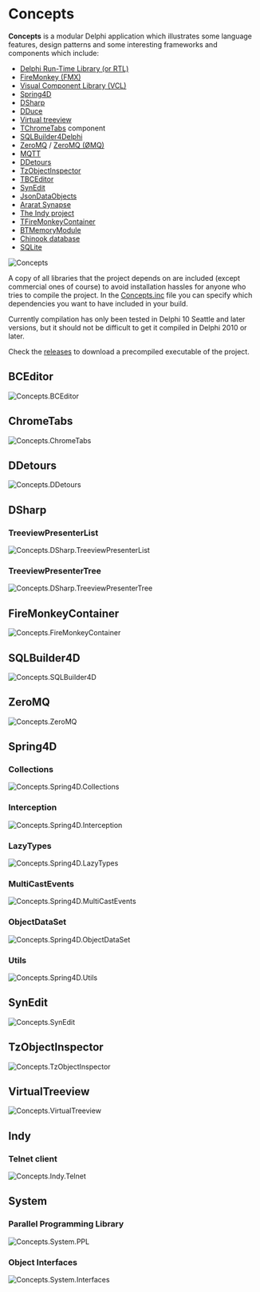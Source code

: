 # Concepts

**Concepts** is a modular Delphi application which illustrates some language features, design patterns and some interesting frameworks and components which include:

* [Delphi Run-Time Library (or RTL)](http://docwiki.embarcadero.com/RADStudio/Tokyo/en/Using_the_RTL_(Run-Time_Library))
* [FireMonkey (FMX)](http://docwiki.embarcadero.com/Libraries/Tokyo/en/FMX)
* [Visual Component Library (VCL)](http://docwiki.embarcadero.com/RADStudio/Tokyo/en/VCL_Overview)
* [Spring4D](http://bitbucket.org/sglienke/spring4d)
* [DSharp](http://bitbucket.org/sglienke/dsharp)
* [DDuce](http://github.com/beNative/dduce)
* [Virtual treeview](http://github.com/Virtual-TreeView/Virtual-TreeView)
* [TChromeTabs](http://github.com/norgepaul/TChromeTabs) component
* [SQLBuilder4Delphi](http://github.com/ezequieljuliano/SQLBuilder4Delphi) 
* [ZeroMQ](http://github.com/zedalaye/Delphi-ZeroMQ) / [ZeroMQ (ØMQ)](http://zeromq.org)
* [MQTT](http://github.com/wizinfantry/delphi-mqtt-client)
* [DDetours](http://github.com/MahdiSafsafi/delphi-detours-library)
* [TzObjectInspector](http://github.com/MahdiSafsafi/zcontrols)
* [TBCEditor](http://github.com/bonecode/TBCEditor)
* [SynEdit](https://github.com/SynEdit/SynEdit)
* [JsonDataObjects](http://github.com/ahausladen/JsonDataObjects)
* [Ararat Synapse](http://sourceforge.net/projects/synalist/)
* [The Indy project](http://www.indyproject.org/)
* [TFireMonkeyContainer](http://parnassus.co/open-source/tfiremonkeycontainer/)
* [BTMemoryModule](http://github.com/DSPlayer/memorymodule)
* [Chinook database](http://github.com/lerocha/chinook-database)
* [SQLite](https://www.sqlite.org/)

![Concepts](https://github.com/beNative/Concepts/blob/master/Wiki/Concepts_14-02-2017%2015-07-20.png)

A copy of all libraries that the project depends on are included (except commercial ones of course) to avoid installation hassles for anyone who tries to compile the project. 
In the [Concepts.inc](http://github.com/beNative/Concepts/blob/master/Concepts.inc) file you can specify which dependencies you want to have included in your build.

Currently compilation has only been tested in Delphi 10 Seattle and later versions, but it should not be difficult to get it compiled in  Delphi 2010 or later.

Check the [releases](http://github.com/beNative/Concepts/releases) to download a precompiled executable of the project.

## BCEditor
![Concepts.BCEditor](https://github.com/beNative/Concepts/blob/master/Images/Concepts.BCEditor.png)

## ChromeTabs
![Concepts.ChromeTabs](https://github.com/beNative/Concepts/blob/master/Images/Concepts.ChromeTabs.png)

## DDetours
![Concepts.DDetours](https://github.com/beNative/Concepts/blob/master/Images/Concepts.DDetours.png)

## DSharp
### TreeviewPresenterList
![Concepts.DSharp.TreeviewPresenterList](https://github.com/beNative/Concepts/blob/master/Images/Concepts.DSharp.TreeviewPresenterList.png)
### TreeviewPresenterTree
![Concepts.DSharp.TreeviewPresenterTree](https://github.com/beNative/Concepts/blob/master/Images/Concepts.DSharp.TreeviewPresenterTree.png)

## FireMonkeyContainer
![Concepts.FireMonkeyContainer](https://github.com/beNative/Concepts/blob/master/Images/Concepts.FireMonkeyContainer.png)

## SQLBuilder4D
![Concepts.SQLBuilder4D](https://github.com/beNative/Concepts/blob/master/Images/Concepts.SQLBuilder4D.png)

## ZeroMQ

![Concepts.ZeroMQ](https://github.com/beNative/Concepts/blob/master/Images/Concepts.ZeroMQ.png)

## Spring4D

### Collections

![Concepts.Spring4D.Collections](https://github.com/beNative/Concepts/blob/master/Images/Concepts.Spring4D.Collections.png)

### Interception

![Concepts.Spring4D.Interception](https://github.com/beNative/Concepts/blob/master/Images/Concepts.Spring4D.Interception.png)

### LazyTypes

![Concepts.Spring4D.LazyTypes](https://github.com/beNative/Concepts/blob/master/Images/Concepts.Spring4D.LazyTypes.png)

### MultiCastEvents

![Concepts.Spring4D.MultiCastEvents](https://github.com/beNative/Concepts/blob/master/Images/Concepts.Spring4D.MultiCastEvents.png)

### ObjectDataSet

![Concepts.Spring4D.ObjectDataSet](https://github.com/beNative/Concepts/blob/master/Images/Concepts.Spring4D.ObjectDataSet.png)

### Utils

![Concepts.Spring4D.Utils](https://github.com/beNative/Concepts/blob/master/Images/Concepts.Spring4D.Utils.png)

## SynEdit

![Concepts.SynEdit](https://github.com/beNative/Concepts/blob/master/Images/Concepts.SynEdit.png)

## TzObjectInspector

![Concepts.TzObjectInspector](https://github.com/beNative/Concepts/blob/master/Images/Concepts.TzObjectInspector.png)

## VirtualTreeview

![Concepts.VirtualTreeview](https://github.com/beNative/Concepts/blob/master/Images/Concepts.VirtualTreeview.png)

## Indy

### Telnet client

![Concepts.Indy.Telnet](https://github.com/beNative/Concepts/blob/master/Images/Concepts.Indy.Telnet.png)

## System

### Parallel Programming Library

![Concepts.System.PPL](https://github.com/beNative/Concepts/blob/master/Images/Concepts.System.PPL.png)

### Object Interfaces

![Concepts.System.Interfaces](https://github.com/beNative/Concepts/blob/master/Images/Concepts.System.Interfaces.png)

